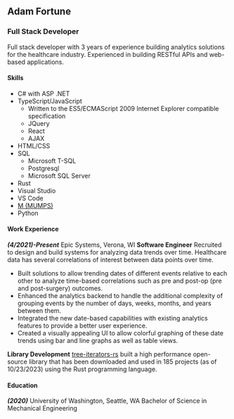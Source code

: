 ## Adam Fortune
### Full Stack Developer
Full stack developer with 3 years of experience building analytics solutions for the healthcare industry. Experienced in building RESTful APIs and web-based applications.

#### Skills
- C# with ASP .NET
- TypeScript/JavaScript 
	- Written to the ES5/ECMAScript 2009 Internet Explorer compatible specification
	- JQuery
	- React
	- AJAX
- HTML/CSS
- SQL
	- Microsoft T-SQL
	- Postgresql
	- Microsoft SQL Server
- Rust
- Visual Studio
- VS Code
- [M (MUMPS)](https://en.wikipedia.org/wiki/MUMPS)
- Python

#### Work Experience
**_(4/2021)-Present_** Epic Systems, Verona, WI
**Software Engineer**
Recruited to design and build systems for analyzing data trends over time. Healthcare data has several correlations of interest between data points over time. 
- Built solutions to allow trending dates of different events relative to each other to analyze time-based correlations such as pre and post-op (pre and post-surgery) outcomes.
- Enhanced the analytics backend to handle the additional complexity of grouping events by the number of days, weeks, months, and years between them.
- Integrated the new date-based capabilities with existing analytics features to provide a better user experience.
- Created a visually appealing UI to allow colorful graphing of these date trends using bar and line graphs as well as table views.

**Library Development**
[tree-iterators-rs](https://crates.io/crates/tree_iterators_rs) built a high performance open-source library that has been downloaded and used in 185 projects (as of 10/23/2023) using the Rust programming language. 
#### Education
_**(2020)**_ University of Washington, Seattle, WA
Bachelor of Science in Mechanical Engineering